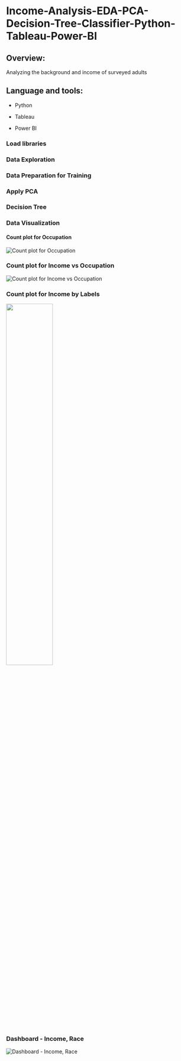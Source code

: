 # Income-Analysis-EDA-PCA-Decision-Tree-Classifier-Python-Tableau-Power-BI

## Overview:

Analyzing the background and income of surveyed adults

## Language and tools:

- Python

- Tableau

- Power BI

### Load libraries

### Data Exploration 

### Data Preparation for Training

### Apply PCA

### Decision Tree

### Data Visualization

#### Count plot for Occupation

![Count plot for Occupation](https://user-images.githubusercontent.com/70437668/140842997-7ddda2d0-cf89-4aae-a38a-d85d52a4acba.jpg)

### Count plot for Income vs Occupation

![Count plot for Income vs Occupation](https://user-images.githubusercontent.com/70437668/140843032-03910397-e724-47ba-9d89-636daf35c009.jpg)

### Count plot for Income by Labels

<img src="![Count plot for Income by Labels](https://user-images.githubusercontent.com/70437668/140843059-ea66e192-4d4d-4002-a496-58e32c696952.jpg)" width=50% height=50%>

### Dashboard - Income, Race
![Dashboard - Income, Race](https://user-images.githubusercontent.com/70437668/140843027-abf72a9b-a91d-4125-9af0-908cafebf2e9.jpg)
